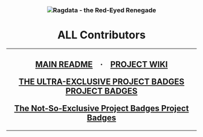 <h3 align="center">
<img src="https://i.imgur.com/4QiPW4W.png" alt="Ragdata - the Red-Eyed Renegade" />
</h3>
<h1 align="center">
ALL Contributors
</h1>
<hr />
<h2 align="center">
<a href="https://github.com/Ragdata/project-badges/blob/master/README.md">MAIN README</a>
&nbsp;&nbsp; <b>&middot;</b> &nbsp;&nbsp;
<a href="https://github.com/Ragdata/project-badges/wiki/Home">PROJECT WIKI</a>

<a href="https://github.com/Ragdata/project-badges/wiki/ULTRA-EXCLUSIVE-PROJECT-BADGES">THE ULTRA-EXCLUSIVE PROJECT BADGES PROJECT BADGES</a><br />

<a href="https://github.com/Ragdata/project-badges/wiki/Not-So-Exclusive-Project-Badges">The Not-So-Exclusive Project Badges Project Badges</a>
</h2>
<hr />
